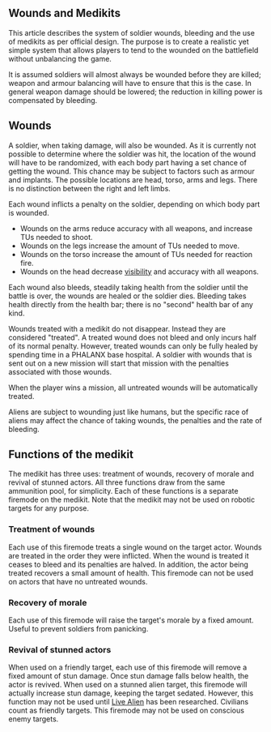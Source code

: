 ## Wounds and Medikits

This article describes the system of soldier wounds, bleeding and the
use of medikits as per official design. The purpose is to create a
realistic yet simple system that allows players to tend to the wounded
on the battlefield without unbalancing the game.

It is assumed soldiers will almost always be wounded before they are
killed; weapon and armour balancing will have to ensure that this is the
case. In general weapon damage should be lowered; the reduction in
killing power is compensated by bleeding.

## Wounds

A soldier, when taking damage, will also be wounded. As it is currently
not possible to determine where the soldier was hit, the location of the
wound will have to be randomized, with each body part having a set
chance of getting the wound. This chance may be subject to factors such
as armour and implants. The possible locations are head, torso, arms and
legs. There is no distinction between the right and left limbs.

Each wound inflicts a penalty on the soldier, depending on which body
part is wounded.

- Wounds on the arms reduce accuracy with all weapons, and increase TUs
  needed to shoot.
- Wounds on the legs increase the amount of TUs needed to move.
- Wounds on the torso increase the amount of TUs needed for reaction
  fire.
- Wounds on the head decrease
  [visibility](Gameplay_Proposals/Visibility "wikilink") and accuracy
  with all weapons.

Each wound also bleeds, steadily taking health from the soldier until
the battle is over, the wounds are healed or the soldier dies. Bleeding
takes health directly from the health bar; there is no "second" health
bar of any kind.

Wounds treated with a medikit do not disappear. Instead they are
considered "treated". A treated wound does not bleed and only incurs
half of its normal penalty. However, treated wounds can only be fully
healed by spending time in a PHALANX base hospital. A soldier with
wounds that is sent out on a new mission will start that mission with
the penalties associated with those wounds.

When the player wins a mission, all untreated wounds will be
automatically treated.

Aliens are subject to wounding just like humans, but the specific race
of aliens may affect the chance of taking wounds, the penalties and the
rate of bleeding.

## Functions of the medikit

The medikit has three uses: treatment of wounds, recovery of morale and
revival of stunned actors. All three functions draw from the same
ammunition pool, for simplicity. Each of these functions is a separate
firemode on the medikit. Note that the medikit may not be used on
robotic targets for any purpose.

### Treatment of wounds

Each use of this firemode treats a single wound on the target actor.
Wounds are treated in the order they were inflicted. When the wound is
treated it ceases to bleed and its penalties are halved. In addition,
the actor being treated recovers a small amount of health. This firemode
can not be used on actors that have no untreated wounds.

### Recovery of morale

Each use of this firemode will raise the target's morale by a fixed
amount. Useful to prevent soldiers from panicking.

### Revival of stunned actors

When used on a friendly target, each use of this firemode will remove a
fixed amount of stun damage. Once stun damage falls below health, the
actor is revived. When used on a stunned alien target, this firemode
will actually increase stun damage, keeping the target sedated. However,
this function may not be used until [Live
Alien](Research/Live_Alien "wikilink") has been researched.
Civilians count as friendly targets.
This firemode may not be used on conscious enemy targets.